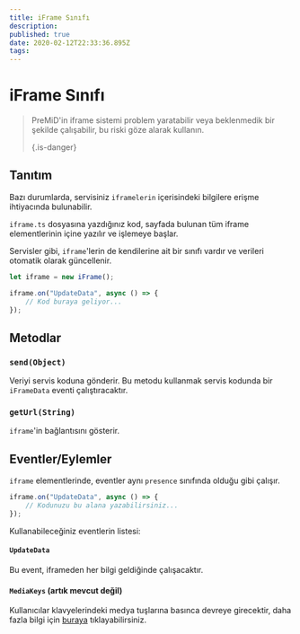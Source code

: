 ```yaml
---
title: iFrame Sınıfı
description: 
published: true
date: 2020-02-12T22:33:36.895Z
tags: 
---
```


# iFrame Sınıfı
> PreMiD'in iframe sistemi problem yaratabilir veya beklenmedik bir şekilde çalışabilir, bu riski göze alarak kullanın. 
> 
> {.is-danger}

## Tanıtım

Bazı durumlarda, servisiniz `iframelerin` içerisindeki bilgilere erişme ihtiyacında bulunabilir.

`iframe.ts` dosyasına yazdığınız kod, sayfada bulunan tüm iframe elementlerinin içine yazılır ve işlemeye başlar.

Servisler gibi, `iframe`'lerin de kendilerine ait bir sınıfı vardır ve verileri otomatik olarak güncellenir.

```typescript
let iframe = new iFrame();

iframe.on("UpdateData", async () => {
    // Kod buraya geliyor...
});
```

## Metodlar

### `send(Object)`
Veriyi servis koduna gönderir. Bu metodu kullanmak servis kodunda bir `iFrameData` eventi çalıştıracaktır.

### `getUrl(String)`
`iframe`'in bağlantısını gösterir.

## Eventler/Eylemler
`iframe` elementlerinde, eventler aynı `presence` sınıfında olduğu gibi çalışır.

```typescript
iframe.on("UpdateData", async () => {
    // Kodunuzu bu alana yazabilirsiniz...
});
```

Kullanabileceğiniz eventlerin listesi:

#### `UpdateData`

Bu event, iframeden her bilgi geldiğinde çalışacaktır.

#### `MediaKeys` (artık mevcut değil)

Kullanıcılar klavyelerindeki medya tuşlarına basınca devreye girecektir, daha fazla bilgi için [buraya](/dev/presence/class#mediakeys) tıklayabilirsiniz.